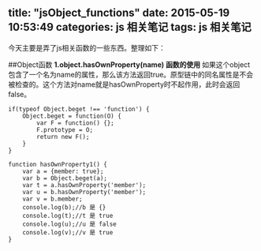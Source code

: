 title: "jsObject_functions"
date: 2015-05-19 10:53:49
categories: js 相关笔记
tags: js 相关笔记
---
今天主要是弄了js相关函数的一些东西。整理如下：
<!--more-->
##Object函数
**1.object.hasOwnProperty(name) 函数的使用**
如果这个object包含了一个名为name的属性，那么该方法返回true。原型链中的同名属性是不会被检查的。这个方法对name就是hasOwnProperty时不起作用，此时会返回false。
```
if(typeof Object.beget !== 'function') {
	Object.beget = function(O) {
		var F = function() {};
		F.prototype = O;
		return new F();
	}
}
```
```
function hasOwnProperty1() {
	var a = {member: true};
	var b = Object.beget(a);
	var t = a.hasOwnProperty('member');
	var u = b.hasOwnProperty('member');
	var v = b.member;
	console.log(b);//b 是 {}
	console.log(t);//t 是 true
	console.log(u);//u 是 false
	console.log(v);//v 是 true
}
```
